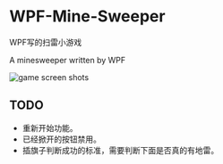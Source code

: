 # WPF-Mine-Sweeper
 WPF写的扫雷小游戏

A minesweeper written by WPF



![game screen shots](https://gitee.com/babbittry321/blogImages/raw/master/img/mines-sweeper%20game%20screenshot.png)

## TODO

- 重新开始功能。
- 已经掀开的按钮禁用。
- 插旗子判断成功的标准，需要判断下面是否真的有地雷。